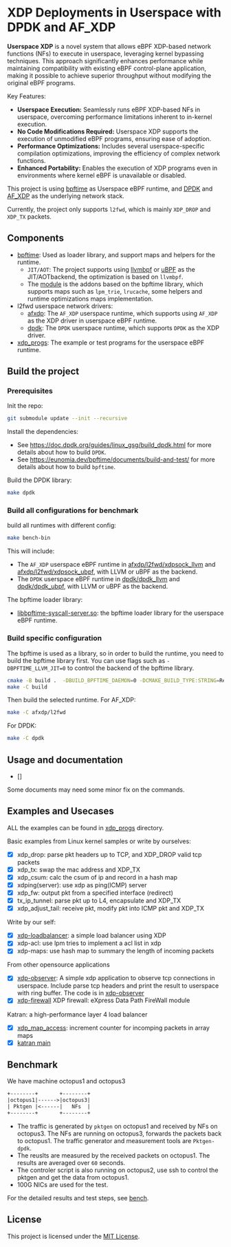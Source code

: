 # XDP Deployments in Userspace with DPDK and AF_XDP

**Userspace XDP** is a novel system that allows eBPF XDP-based network functions (NFs) to execute in userspace, leveraging kernel bypassing techniques. This approach significantly enhances performance while maintaining compatibility with existing eBPF control-plane application, making it possible to achieve superior throughput without modifying the original eBPF programs.

Key Features:

- **Userspace Execution:** Seamlessly runs eBPF XDP-based NFs in userspace, overcoming performance limitations inherent to in-kernel execution.
- **No Code Modifications Required:** Userspace XDP supports the execution of unmodified eBPF programs, ensuring ease of adoption.
- **Performance Optimizations:** Includes several userspace-specific compilation optimizations, improving the efficiency of complex network functions.
- **Enhanced Portability:** Enables the execution of XDP programs even in environments where kernel eBPF is unavailable or disabled.

This project is using [bpftime](https://github.com/eunomia-bpf/bpftime) as Userspace eBPF runtime, and [DPDK](https://www.dpdk.org/) and [AF_XDP](https://www.kernel.org/doc/html/latest/networking/af_xdp.html) as the underlying network stack.

Currently, the project only supports `l2fwd`, which is mainly `XDP_DROP` and `XDP_TX` packets.

## Components

- [bpftime](bpftime): Used as loader library, and support maps and helpers for the runtime.
  - `JIT/AOT`: The project supports using [llvmbpf](https://github.com/eunomia-bpf/llvmbpf) or [uBPF](https://github.com/iovisor/ubpf) as the JIT/AOTbackend, the optimization is based on `llvmbpf`.
  - The [module](module) is the addons based on the bpftime library, which supports maps such as `lpm_trie`, `lrucache`, some helpers and runtime optimizations maps implementation.
- l2fwd userspace network drivers:
  - [afxdp](afxdp): The `AF_XDP` userspace runtime, which supports using `AF_XDP` as the XDP driver in userspace eBPF runtime.
  - [dpdk](dpdk): The `DPDK` userspace runtime, which supports `DPDK` as the XDP driver.
- [xdp_progs](xdp_progs): The example or test programs for the userspace eBPF runtime.

## Build the project

### Prerequisites

Init the repo:

```sh
git submodule update --init --recursive
```

Install the dependencies:

- See <https://doc.dpdk.org/guides/linux_gsg/build_dpdk.html> for more details about how to build `DPDK`.
- See <https://eunomia.dev/bpftime/documents/build-and-test/> for more details about how to build `bpftime`.

Build the DPDK library:

```sh
make dpdk
```

### Build all configurations for benchmark

build all runtimes with different config:

```sh
make bench-bin
```

This will include:

- The `AF_XDP` userspace eBPF runtime in [afxdp/l2fwd/xdpsock_llvm](afxdp/l2fwd/xdpsock_llvm) and [afxdp/l2fwd/xdpsock_ubpf](afxdp/l2fwd/xdpsock_ubpf), with LLVM or uBPF as the backend.
- The `DPDK` userspace eBPF runtime in [dpdk/dpdk_llvm](dpdk/dpdk_llvm) and [dpdk/dpdk_ubpf](dpdk/dpdk_ubpf), with LLVM or uBPF as the backend.

The bpftime loader library:

- [libbpftime-syscall-server.so](build-bpftime-llvm/bpftime/runtime/syscall-server/libbpftime-syscall-server.so): the bpftime loader library for the userspace eBPF runtime.

### Build specific configuration

The bpftime is used as a library, so in order to build the runtime, you need to build the bpftime library first. You can use flags such as `-DBPFTIME_LLVM_JIT=0` to control the backend of the bpftime library.

```sh
cmake -B build .  -DBUILD_BPFTIME_DAEMON=0 -DCMAKE_BUILD_TYPE:STRING=RelWithDebInfo
make -C build
```

Then build the selected runtime. For AF_XDP:

```sh
make -C afxdp/l2fwd
```

For DPDK:

```sh
make -C dpdk
```

## Usage and documentation

- []

Some documents may need some minor fix on the commands.

## Examples and Usecases

ALL the examples can be found in [xdp_progs](xdp_progs) directory.

Basic examples from Linux kernel samples or write by ourselves:

- [X] xdp_drop: parse pkt headers up to TCP, and XDP_DROP valid tcp packets
- [X] xdp_tx: swap the mac address and XDP_TX
- [X] xdp_csum: calc the csum of ip and record in a hash map
- [X] xdping(server): use xdp as ping(ICMP) server
- [X] xdp_fw: output pkt from a specified interface (redirect)
- [X] tx_ip_tunnel: parse pkt up to L4, encapsulate and XDP_TX
- [X] xdp_adjust_tail: receive pkt, modify pkt into ICMP pkt and XDP_TX

Write by our self:

- [X] [xdp-loadbalancer](xdp_progs/xdp-lb): a simple load balancer using XDP
- [X] xdp-acl: use lpm tries to implement a acl list in xdp
- [X] xdp-maps: use hash map to summary the length of incoming packets

From other opensource applications

- [X] [xdp-observer](https://github.com/hamidrezakhosroabadi/xdp-observer): A simple xdp application to observe tcp connections in userspace. Include parse tcp headers and print the result to userspace with ring buffer. The code is in [xdp-observer](xdp-observer)
- [X] [xdp-firewall](https://github.com/acassen/xdp-fw) XDP firewall: eXpress Data Path FireWall module

Katran: a high-performance layer 4 load balancer

- [X] [xdp_map_access](https://github.com/facebookincubator/katran/blob/main/katran/lib/bpf/xdp_pktcntr.c): increment counter for incomping packets in array maps
- [X] [katran main](xdp_progs/katran)

## Benchmark

We have machine octopus1 and octopus3

```txt
+--------+       +--------+
|octopus1|------>|octopus3|
| Pktgen |<------|   NFs  |
+--------+       +--------+
```

- The traffic is generated by `pktgen` on octopus1 and received by NFs on octopus3. The NFs are running on octopus3, forwards the packets back to octopus1. The traffic generator and measurement tools are `Pktgen-dpdk`.
- The reuslts are measured by the received packets on octopus1. The results are averaged over `60` seconds.
- The controler script is also running on octopus2, use ssh to control the pktgen and get the data from octopus1.
- 100G NICs are used for the test.

For the detailed results and test steps, see [bench](bench/README.md).

## License

This project is licensed under the [MIT License](LICENSE).
